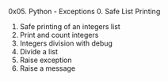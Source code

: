 0x05. Python - Exceptions
0. Safe List Printing
1. Safe printing of an integers list
2. Print and count integers
3. Integers division with debug
4. Divide a list
5. Raise exception
6. Raise a message
